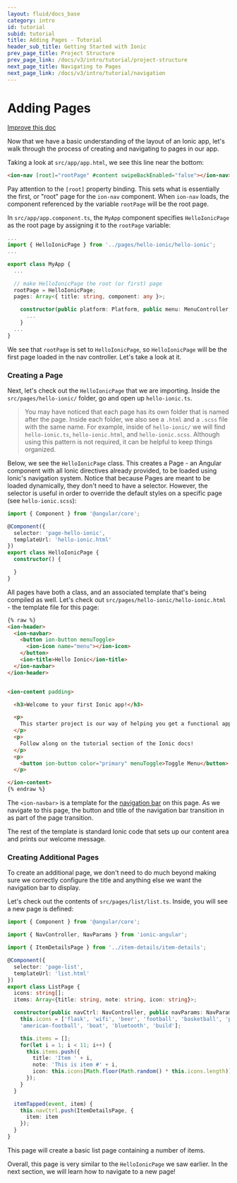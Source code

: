 ```yaml
---
layout: fluid/docs_base
category: intro
id: tutorial
subid: tutorial
title: Adding Pages - Tutorial
header_sub_title: Getting Started with Ionic
prev_page_title: Project Structure
prev_page_link: /docs/v3/intro/tutorial/project-structure
next_page_title: Navigating to Pages
next_page_link: /docs/v3/intro/tutorial/navigation
---
```


<h1 class="title">Adding Pages</h1>

<a class="improve-v2-docs" href='https://github.com/ionic-team/ionic-legacy-docs/edit/master/content/docs/v3/intro/tutorial/adding-pages/index.md'>
  Improve this doc
</a>

Now that we have a basic understanding of the layout of an Ionic app, let's walk through the process of creating and navigating to pages in our app.

Taking a look at `src/app/app.html`, we see this line near the bottom:

```html
<ion-nav [root]="rootPage" #content swipeBackEnabled="false"></ion-nav>
```

Pay attention to the `[root]` property binding. This sets what is essentially the first, or "root" page for the `ion-nav` component. When `ion-nav` loads, the component referenced by the variable `rootPage` will be the root page.

In `src/app/app.component.ts`, the `MyApp` component specifies `HelloIonicPage` as the root page by assigning it to the `rootPage` variable:

```ts
...
import { HelloIonicPage } from '../pages/hello-ionic/hello-ionic';
...

export class MyApp {
  ...

  // make HelloIonicPage the root (or first) page
  rootPage = HelloIonicPage;
  pages: Array<{ title: string, component: any }>;

    constructor(public platform: Platform, public menu: MenuController, ...) {
      ...
    }
  ...
}

```

We see that `rootPage` is set to `HelloIonicPage`, so `HelloIonicPage` will be the first page loaded in the nav controller. Let's take a look at it.


### Creating a Page

Next, let's check out the `HelloIonicPage` that we are importing. Inside the `src/pages/hello-ionic/` folder, go and open up `hello-ionic.ts`.

> You may have noticed that each page has its own folder that is named after the page. Inside each folder, we also see a `.html` and a `.scss` file with the same name. For example, inside of `hello-ionic/` we will find `hello-ionic.ts`, `hello-ionic.html`, and `hello-ionic.scss`. Although using this pattern is not required, it can be helpful to keep things organized.


Below, we see the `HelloIonicPage` class. This creates a Page - an Angular component with all Ionic directives already provided, to be loaded using Ionic's navigation system.  Notice that because Pages are meant to be loaded dynamically, they don't need to have a selector. However, the selector is useful in order to override the default styles on a specific page (see `hello-ionic.scss`):

```ts
import { Component } from '@angular/core';

@Component({
  selector: 'page-hello-ionic',
  templateUrl: 'hello-ionic.html'
})
export class HelloIonicPage {
  constructor() {

  }
}
```

All pages have both a class, and an associated template that's being compiled as well. Let's check out `src/pages/hello-ionic/hello-ionic.html` - the template file for this page:

```html
{% raw %}
<ion-header>
  <ion-navbar>
    <button ion-button menuToggle>
      <ion-icon name="menu"></ion-icon>
    </button>
    <ion-title>Hello Ionic</ion-title>
  </ion-navbar>
</ion-header>


<ion-content padding>

  <h3>Welcome to your first Ionic app!</h3>

  <p>
    This starter project is our way of helping you get a functional app running in record time.
  </p>
  <p>
    Follow along on the tutorial section of the Ionic docs!
  </p>
  <p>
    <button ion-button color="primary" menuToggle>Toggle Menu</button>
  </p>

</ion-content>
{% endraw %}
```

The `<ion-navbar>` is a template for the [navigation bar](/docs/api/components/toolbar/Navbar/) on this page. As we navigate to this page, the button and title of the navigation bar transition in as part of the page transition.

The rest of the template is standard Ionic code that sets up our content area and prints our welcome message.

### Creating Additional Pages

To create an additional page, we don't need to do much beyond making sure we correctly configure the title and anything else we want the navigation bar to display.

Let's check out the contents of `src/pages/list/list.ts`. Inside, you will see a new page is defined:

```ts
import { Component } from '@angular/core';

import { NavController, NavParams } from 'ionic-angular';

import { ItemDetailsPage } from '../item-details/item-details';

@Component({
  selector: 'page-list',
  templateUrl: 'list.html'
})
export class ListPage {
  icons: string[];
  items: Array<{title: string, note: string, icon: string}>;

  constructor(public navCtrl: NavController, public navParams: NavParams) {
    this.icons = ['flask', 'wifi', 'beer', 'football', 'basketball', 'paper-plane',
    'american-football', 'boat', 'bluetooth', 'build'];

    this.items = [];
    for(let i = 1; i < 11; i++) {
      this.items.push({
        title: 'Item ' + i,
        note: 'This is item #' + i,
        icon: this.icons[Math.floor(Math.random() * this.icons.length)]
      });
    }
  }

  itemTapped(event, item) {
    this.navCtrl.push(ItemDetailsPage, {
      item: item
    });
  }
}
```

This page will create a basic list page containing a number of items.

Overall, this page is very similar to the `HelloIonicPage` we saw earlier. In the next section, we will learn how to navigate to a new page!
